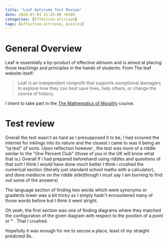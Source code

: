 ```yaml
---
title: "Leaf Aptitude Test Review"
date: 2024-07-03 21:25:00 +0100
categories: [Effective-altriusm]
tags: [effective-altriusm, puzzles]
---
```

# General Overview
Leaf is essentially a by-product of effective altriusm and is aimed at placing those teachings and principles in the hands of students. From The leaf website itself:
> Leaf is an independent nonprofit that supports exceptional teenagers to explore how they can best save lives, help others, or change the course of history.

I intent to take part in the [The Mathematics of Morality](https://www.leaf.courses/the-mathematics-of-morality) course.

# Test review
Overall the test wasn't as hard as I presupposed it to be, I had scoured the internet for inklings into its nature and the closest i came to was it being an "iq test" of sorts. Upon reflection however , the test was more of a riddle similar to the "One Percent Club" (those of you in the UK will know what that is.)
Overall if i had prepared beforehand using riddles and questions of that sort I think I would have done much better
I think i crushed the numerical section (literally just standard school maths with a calculator), and done mediocre on the riddle side(though I must say I am burning to find out some of the answers)

The language section of finding two words which were synonyms or gradients lower was a bit tricky as I simply hadn't encountered many of those words before but I think it went alright.

Oh yeah, the first section was one of finding diagrams where they matched the configuration of the given diagram with respect to the position of a point or * . That I crushed.

Hopefully it was enough for me to secure a place, least of my straight predicted 9s.

